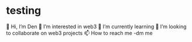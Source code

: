 # testing
👋 Hi, I’m Den 👀 
I’m interested in web3
🌱 I’m currently learning
💞️ I’m looking to collaborate on web3 projects
📫 How to reach me -dm me
